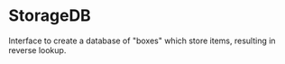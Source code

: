 StorageDB
=========

Interface to create a database of "boxes" which store items, resulting in reverse
lookup.
